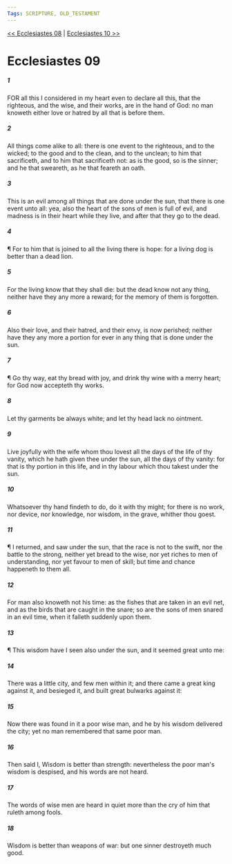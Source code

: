 ```yaml
---
Tags: SCRIPTURE, OLD_TESTAMENT
---
```


[<< Ecclesiastes 08](OLD_TESTAMENT/21_Ecclesiastes/Ecclesiastes_08.md) | [Ecclesiastes 10 >>](OLD_TESTAMENT/21_Ecclesiastes/Ecclesiastes_10.md)

# Ecclesiastes 09

##### 1
 FOR all this I considered in my heart even to declare all this, that the righteous, and the wise, and their works, are in the hand of God: no man knoweth either love or hatred by all that is before them.
##### 2
 All things come alike to all: there is one event to the righteous, and to the wicked; to the good and to the clean, and to the unclean; to him that sacrificeth, and to him that sacrificeth not: as is the good, so is the sinner; and he that sweareth, as he that feareth an oath.
##### 3
 This is an evil among all things that are done under the sun, that there is one event unto all: yea, also the heart of the sons of men is full of evil, and madness is in their heart while they live, and after that they go to the dead.
##### 4
 ¶ For to him that is joined to all the living there is hope: for a living dog is better than a dead lion.
##### 5
 For the living know that they shall die: but the dead know not any thing, neither have they any more a reward; for the memory of them is forgotten.
##### 6
 Also their love, and their hatred, and their envy, is now perished; neither have they any more a portion for ever in any thing that is done under the sun.
##### 7
 ¶ Go thy way, eat thy bread with joy, and drink thy wine with a merry heart; for God now accepteth thy works.
##### 8
 Let thy garments be always white; and let thy head lack no ointment.
##### 9
 Live joyfully with the wife whom thou lovest all the days of the life of thy vanity, which he hath given thee under the sun, all the days of thy vanity: for that is thy portion in this life, and in thy labour which thou takest under the sun.
##### 10
 Whatsoever thy hand findeth to do, do it with thy might; for there is no work, nor device, nor knowledge, nor wisdom, in the grave, whither thou goest.
##### 11
 ¶ I returned, and saw under the sun, that the race is not to the swift, nor the battle to the strong, neither yet bread to the wise, nor yet riches to men of understanding, nor yet favour to men of skill; but time and chance happeneth to them all.
##### 12
 For man also knoweth not his time: as the fishes that are taken in an evil net, and as the birds that are caught in the snare; so are the sons of men snared in an evil time, when it falleth suddenly upon them.
##### 13
 ¶ This wisdom have I seen also under the sun, and it seemed great unto me:
##### 14
 There was a little city, and few men within it; and there came a great king against it, and besieged it, and built great bulwarks against it:
##### 15
 Now there was found in it a poor wise man, and he by his wisdom delivered the city; yet no man remembered that same poor man.
##### 16
 Then said I, Wisdom is better than strength: nevertheless the poor man's wisdom is despised, and his words are not heard.
##### 17
 The words of wise men are heard in quiet more than the cry of him that ruleth among fools.
##### 18
 Wisdom is better than weapons of war: but one sinner destroyeth much good.
